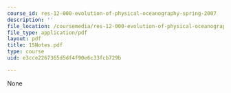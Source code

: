 ```yaml
---
course_id: res-12-000-evolution-of-physical-oceanography-spring-2007
description: ''
file_location: /coursemedia/res-12-000-evolution-of-physical-oceanography-spring-2007/e3cce2267365d5df4f90e6c33fcb729b_15Notes.pdf
file_type: application/pdf
layout: pdf
title: 15Notes.pdf
type: course
uid: e3cce2267365d5df4f90e6c33fcb729b

---
```

None